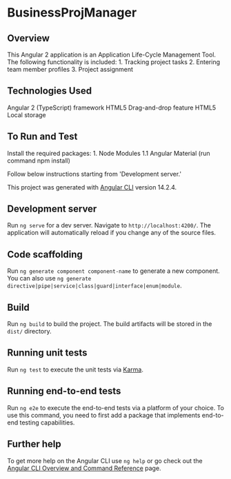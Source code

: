 # BusinessProjManager

## Overview

This Angular 2 application is an Application Life-Cycle Management Tool.
The following functionality is included:
    1. Tracking project tasks
    2. Entering team member profiles
    3. Project assignment

## Technologies Used

Angular 2 (TypeScript) framework
HTML5 Drag-and-drop feature
HTML5 Local storage

## To Run and Test

Install the required packages:
    1. Node Modules
        1.1 Angular Material
(run command npm install)

Follow below instructions starting from 'Development server.'

This project was generated with [Angular CLI](https://github.com/angular/angular-cli) version 14.2.4.

## Development server

Run `ng serve` for a dev server. Navigate to `http://localhost:4200/`. The application will automatically reload if you change any of the source files.

## Code scaffolding

Run `ng generate component component-name` to generate a new component. You can also use `ng generate directive|pipe|service|class|guard|interface|enum|module`.

## Build

Run `ng build` to build the project. The build artifacts will be stored in the `dist/` directory.

## Running unit tests

Run `ng test` to execute the unit tests via [Karma](https://karma-runner.github.io).

## Running end-to-end tests

Run `ng e2e` to execute the end-to-end tests via a platform of your choice. To use this command, you need to first add a package that implements end-to-end testing capabilities.

## Further help

To get more help on the Angular CLI use `ng help` or go check out the [Angular CLI Overview and Command Reference](https://angular.io/cli) page.
